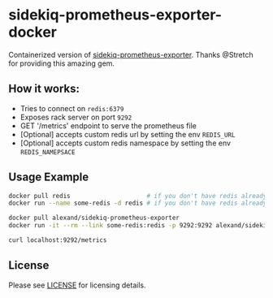 # sidekiq-prometheus-exporter-docker

Containerized version of [sidekiq-prometheus-exporter](https://github.com/Strech/sidekiq-prometheus-exporter).
Thanks @Stretch for providing this amazing gem.

## How it works:

- Tries to connect on `redis:6379`
- Exposes rack server on port `9292`
- GET '/metrics' endpoint to serve the prometheus file
- [Optional] accepts custom redis url by setting the env `REDIS_URL`
- [Optional] accepts custom redis namespace by setting the env `REDIS_NAMEPSACE`

## Usage Example

``` sh
docker pull redis                     # if you don't have redis already running
docker run --name some-redis -d redis # if you don't have redis already running

docker pull alexand/sidekiq-prometheus-exporter
docker run -it --rm --link some-redis:redis -p 9292:9292 alexand/sidekiq-prometheus-exporter

curl localhost:9292/metrics 
```

## License

Please see [LICENSE](https://github.com/mperham/sidekiq/blob/master/LICENSE) for licensing details.